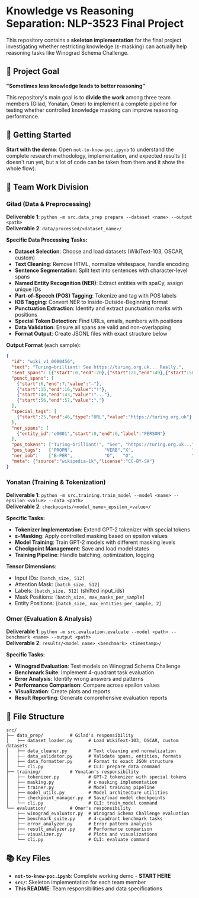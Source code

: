 # Knowledge vs Reasoning Separation: NLP-3523 Final Project

This repository contains a **skeleton implementation** for the final project investigating whether restricting knowledge (ε-masking) can actually help reasoning tasks like Winograd Schema Challenge.

## 🎯 Project Goal

**"Sometimes less knowledge leads to better reasoning"**

This repository's main goal is to **divide the work** among three team members (Gilad, Yonatan, Omer) to implement a complete pipeline for testing whether controlled knowledge masking can improve reasoning performance.

## 🚀 Getting Started

**Start with the demo**: Open `not-to-know-poc.ipynb` to understand the complete research methodology, implementation, and expected results (it doesn't run yet, but a lot of code can be taken from them and it show the whole flow).

## 👥 Team Work Division

### Gilad (Data & Preprocessing)
**Deliverable 1**: `python -m src.data_prep prepare --dataset <name> --output <path>`  
**Deliverable 2**: `data/processed/<dataset_name>/`

**Specific Data Processing Tasks:**
- **Dataset Selection**: Choose and load datasets (WikiText-103, OSCAR, custom)
- **Text Cleaning**: Remove HTML, normalize whitespace, handle encoding
- **Sentence Segmentation**: Split text into sentences with character-level spans
- **Named Entity Recognition (NER)**: Extract entities with spaCy, assign unique IDs
- **Part-of-Speech (POS) Tagging**: Tokenize and tag with POS labels
- **IOB Tagging**: Convert NER to Inside-Outside-Beginning format
- **Punctuation Extraction**: Identify and extract punctuation marks with positions
- **Special Token Detection**: Find URLs, emails, numbers with positions
- **Data Validation**: Ensure all spans are valid and non-overlapping
- **Format Output**: Create JSONL files with exact structure below

**Output Format** (each sample):
```json
{
  "id": "wiki_v1_0000456",
  "text": "Turing—brilliant! See https://turing.org.uk... Really.",
  "sent_spans": [{"start":0,"end":20},{"start":21,"end":49},{"start":50,"end":57}],
  "punct_spans": [
    {"start":6,"end":7,"value":"—"},
    {"start":15,"end":16,"value":"!"},
    {"start":40,"end":43,"value":"..."},
    {"start":56,"end":57,"value":"."}
  ],
  "special_tags": [
    {"start":25,"end":46,"type":"URL","value":"https://turing.org.uk"}
  ],
  "ner_spans": [
    {"entity_id":"e0001","start":0,"end":6,"label":"PERSON"}
  ],
  "pos_tokens": ["Turing—brilliant!", "See", "https://turing.org.uk...", "Really."],
  "pos_tags":   ["PROPN",            "VERB","X",                      "INTJ"],
  "ner_iob":    ["B-PER",            "O",   "O",                      "O"],
  "meta": {"source":"wikipedia-1k","license":"CC-BY-SA"}
}
```

### Yonatan (Training & Tokenization)
**Deliverable 1**: `python -m src.training.train_model --model <name> --epsilon <value> --data <path>`  
**Deliverable 2**: `checkpoints/<model_name>_epsilon_<value>/`

**Specific Tasks:**
- **Tokenizer Implementation**: Extend GPT-2 tokenizer with special tokens
- **ε-Masking**: Apply controlled masking based on epsilon values
- **Model Training**: Train GPT-2 models with different masking levels
- **Checkpoint Management**: Save and load model states
- **Training Pipeline**: Handle batching, optimization, logging

**Tensor Dimensions**:
- Input IDs: `[batch_size, 512]`
- Attention Mask: `[batch_size, 512]`
- Labels: `[batch_size, 512]` (shifted input_ids)
- Mask Positions: `[batch_size, max_masks_per_sample]`
- Entity Positions: `[batch_size, max_entities_per_sample, 2]`

### Omer (Evaluation & Analysis)
**Deliverable 1**: `python -m src.evaluation.evaluate --model <path> --benchmark <name> --output <path>`  
**Deliverable 2**: `results/<model_name>_<benchmark>_<timestamp>/`

**Specific Tasks:**
- **Winograd Evaluation**: Test models on Winograd Schema Challenge
- **Benchmark Suite**: Implement 4-quadrant task evaluation
- **Error Analysis**: Identify wrong answers and patterns
- **Performance Comparison**: Compare across epsilon values
- **Visualization**: Create plots and reports
- **Result Reporting**: Generate comprehensive evaluation reports

## 📁 File Structure

```
src/
├── data_prep/          # Gilad's responsibility
│   ├── dataset_loader.py      # Load WikiText-103, OSCAR, custom datasets
│   ├── data_cleaner.py        # Text cleaning and normalization
│   ├── data_validator.py      # Validate spans, entities, formats
│   ├── data_formatter.py      # Format to exact JSON structure
│   └── cli.py                 # CLI: prepare_data command
├── training/           # Yonatan's responsibility
│   ├── tokenizer.py           # GPT-2 tokenizer with special tokens
│   ├── masking.py             # ε-masking implementation
│   ├── trainer.py             # Model training pipeline
│   ├── model_utils.py         # Model architecture utilities
│   ├── checkpoint_manager.py  # Save/load model checkpoints
│   └── cli.py                 # CLI: train_model command
└── evaluation/         # Omer's responsibility
    ├── winograd_evaluator.py  # Winograd Schema Challenge evaluation
    ├── benchmark_suite.py     # 4-quadrant benchmark tasks
    ├── error_analyzer.py      # Error pattern analysis
    ├── result_analyzer.py     # Performance comparison
    ├── visualizer.py          # Plots and visualizations
    └── cli.py                 # CLI: evaluate command
```

## 📚 Key Files

- **`not-to-know-poc.ipynb`**: Complete working demo - **START HERE**
- **`src/`**: Skeleton implementation for each team member
- **This README**: Team responsibilities and data specifications
